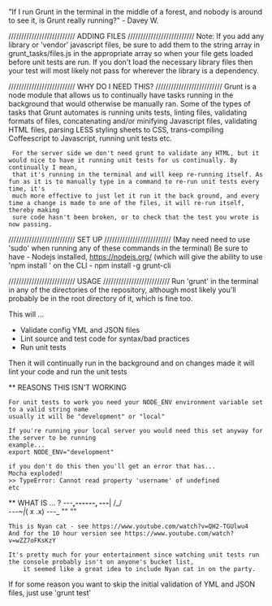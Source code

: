"If I run Grunt in the terminal in the middle of a forest, and nobody is around to see it, is Grunt really running?"
    - Davey W.
    
//////////////////////////
      ADDING FILES
//////////////////////////
    Note: If you add any library or 'vendor' javascript files, be sure to add them to
    the string array in grunt_tasks/files.js in the appropriate array so when your file gets loaded before
    unit tests are run. If you don't load the necessary library files then your test will most likely not pass for
    wherever the library is a dependency.
    
    

//////////////////////////
   WHY DO I NEED THIS?
//////////////////////////
    Grunt is a node module that allows us to continually have tasks running in the background that would otherwise be manually ran.
    Some of the types of tasks that Grunt automates is running units tests, linting files, validating formats of files, concatenating and/or minifying
     Javascript files, validating HTML files, parsing LESS styling sheets to CSS, trans-compiling Coffeescript to Javascript, running unit tests etc.

     For the server side we don't need grunt to validate any HTML, but it would nice to have it running unit tests for us continually. By continually I mean,
     that it's running in the terminal and will keep re-running itself. As fun as it is to manually type in a command to re-run unit tests every time, it's
     much more effective to just let it run it the back ground, and every time a change is made to one of the files, it will re-run itself, thereby making
     sure code hasn't been broken, or to check that the test you wrote is now passing.



//////////////////////////
          SET UP
//////////////////////////
    (May need need to use 'sudo' when running any of these commands in the terminal)
    Be sure to have
        - Nodejs installed, https://nodejs.org/ (which will give the ability to use 'npm install <stuff>' on the CLI
        - npm install -g grunt-cli



//////////////////////////
          USAGE
//////////////////////////
Run 'grunt' in the terminal in any of the directories of the repository, although most likely you'll probably be in the
    root directory of it, which is fine too.

This will ...
 - Validate config YML and JSON files
 - Lint source and test code for syntax/bad practices
 - Run unit tests

Then it will continually run in the background and on changes made it will lint your code
and run the unit tests


** REASONS THIS ISN'T WORKING

    For unit tests to work you need your NODE_ENV environment variable set to a valid string name
    usually it will be "development" or "local"

    If you're running your local server you would need this set anyway for the server to be running
    example...
    export NODE_ENV="development"

    if you don't do this then you'll get an error that has...
    Mocha exploded!
    >> TypeError: Cannot read property 'username' of undefined
    etc


** WHAT IS ... ?
    -_-_-__,------,
    -_-_-__|  /\_/\
    -_-_-_~|_( x .x)
    -_-_-_ ""  ""

    This is Nyan cat - see https://www.youtube.com/watch?v=QH2-TGUlwu4
    And for the 10 hour version see https://www.youtube.com/watch?v=wZZ7oFKsKzY

    It's pretty much for your entertainment since watching unit tests run the console probably isn't on anyone's bucket list,
        it seemed like a great idea to include Nyan cat in on the party.







If for some reason you want to skip the initial validation of YML and JSON files, just use
'grunt test'

